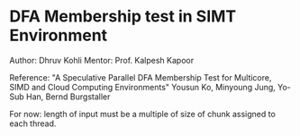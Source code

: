 DFA Membership test in SIMT Environment
==================================================


Author: Dhruv Kohli
Mentor: Prof. Kalpesh Kapoor

Reference:
"A Speculative Parallel DFA Membership Test for Multicore, SIMD and Cloud Computing Environments" Yousun Ko, Minyoung Jung, Yo-Sub Han, Bernd Burgstaller

For now: length of input must be a multiple of size of chunk assigned to each thread.